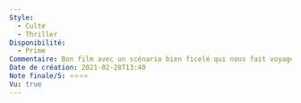 ```yaml
---
Style:
  - Culte
  - Thriller
Disponibilité:
  - Prime
Commentaire: Bon film avec un scénario bien ficelé qui nous fait voyager dans l’Italie des années 50. L’histoire est prenante et les acteurs remarquables. Quelques petites longueurs.
Date de création: 2021-02-28T13:40
Note finale/5: ⭐⭐⭐⭐
Vu: true
---
```

